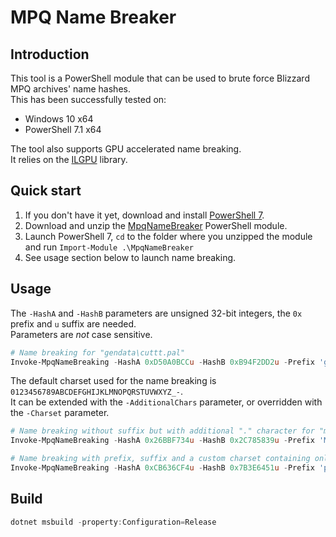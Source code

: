 # MPQ Name Breaker
## Introduction

This tool is a PowerShell module that can be used to brute force Blizzard MPQ archives' name hashes.  
This has been successfully tested on:
- Windows 10 x64
- PowerShell 7.1 x64

The tool also supports GPU accelerated name breaking.  
It relies on the [ILGPU](http://www.ilgpu.net) library.


## Quick start

1. If you don't have it yet, download and install [PowerShell 7](https://github.com/PowerShell/PowerShell/releases/latest).
2. Download and unzip the [MpqNameBreaker](https://github.com/savagesteel/mpq-name-breaker/releases) PowerShell module.
3. Launch PowerShell 7, `cd` to the folder where you unzipped the module and run `Import-Module .\MpqNameBreaker`
4. See usage section below to launch name breaking.


## Usage

The `-HashA` and `-HashB` parameters are unsigned 32-bit integers, the `0x` prefix and `u` suffix are needed.  
Parameters are *not* case sensitive.  

```powershell
# Name breaking for "gendata\cuttt.pal"
Invoke-MpqNameBreaking -HashA 0xD50A0BCCu -HashB 0xB94F2DD2u -Prefix 'gendata\' -Suffix '.pal' -Verbose
```

The default charset used for the name breaking is `0123456789ABCDEFGHIJKLMNOPQRSTUVWXYZ_-`.  
It can be extended with the `-AdditionalChars` parameter, or overridden with the `-Charset` parameter.

```powershell
# Name breaking without suffix but with additional "." character for "monsters\mega\balr.trn"
Invoke-MpqNameBreaking -HashA 0x26BBF734u -HashB 0x2C785839u -Prefix 'MONSTERS\MEGA\' -AdditionalChars '.' -Verbose

# Name breaking with prefix, suffix and a custom charset containing only letters + "\" for "plrgfx\rogue\rls\rlsas.cl2"
Invoke-MpqNameBreaking -HashA 0xCB636CF4u -HashB 0x7B3E6451u -Prefix 'plrgfx\rogue\r' -Charset 'ABCDEFGHIJKLMNOPQRSTUVWXYZ\' -Suffix '.cl2'  -Verbose
```

## Build

```powershell
dotnet msbuild -property:Configuration=Release
```
